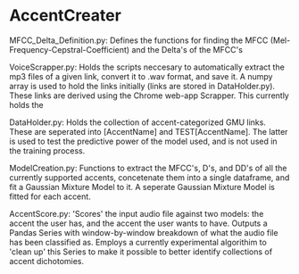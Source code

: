 # AccentCreater

MFCC_Delta_Definition.py: Defines the functions for finding the MFCC (Mel-Frequency-Cepstral-Coefficient) and the Delta's of the MFCC's

VoiceScrapper.py: Holds the scripts neccesary to automatically extract the mp3 files of a given link, convert it to .wav format, and save it. A numpy array is used to hold the links initially (links are stored in DataHolder.py). These links are derived using the Chrome web-app Scrapper. This currently holds the 

DataHolder.py: Holds the collection of accent-categorized GMU links. These are seperated into [AccentName] and TEST[AccentName]. The latter is used to test the predictive power of the model used, and is not used in the training process. 

ModelCreation.py: Functions to extract the MFCC's, D's, and DD's of all the currently supported accents, concetenate them into a single dataframe, and fit a Gaussian Mixture Model to it. A seperate Gaussian Mixture Model is fitted for each accent. 

AccentScore.py: 'Scores' the input audio file against two models: the accent the user has, and the accent the user wants to have. Outputs a Pandas Series with window-by-window breakdown of what the audio file has been classified as. Employs a currently experimental algorithim to 'clean up' this Series to make it possible to better identify collections of accent dichotomies. 
